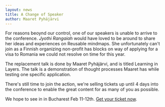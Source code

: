 ```yaml
---
layout: news
title: A Change of Speaker
author: Maaret Pyhäjärvi
---
```


For reasons beoynd our control, one of our speakers is unable to arrive to the conference. *Jyothi Rangaiah* would have loved to be around to share her ideas and experiences on Reusable mindmaps. She unfortunately can't join as a Finnish organizing non-profit has blocks on way of applying for a visa to Romania we could not resolve on time for this year.

The replacement talk is done by Maaret Pyhäjärvi, and is titled Learning in Layers. The talk is a demonstration of thought processes Maaret has while testing one specific application.

There's still time to join the action, we're selling tickets up until 4 days into the conference to enable the great content for as many of you as possible.

We hope to see in in Bucharest Feb 11-12th. [Get your ticket now](https://holvi.com/shop/EuroTestingConf/product/307fb905d2067da1cf9c6a68c2e31e33/).
